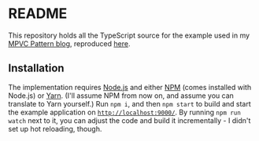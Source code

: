 # README

This repository holds all the TypeScript source for the example used in my [MPVC Pattern blog](https://medium.com/@dslmeinte/the-mpvc-pattern-c1df8a027400), reproduced [here](./MPVC-blog-text.md).


## Installation

The implementation requires [Node.js](https://nodejs.org/) and either [NPM](https://www.npmjs.com/) (comes installed with Node.js) or [Yarn](https://yarnpkg.com/).
(I'll assume NPM from now on, and assume you can translate to Yarn yourself.)
Run `npm i`, and then `npm start` to build and start the example application on [`http://localhost:9000/`](http://localhost:9000/).
By running `npm run watch` next to it, you can adjust the code and build it incrementally - I didn't set up hot reloading, though.

